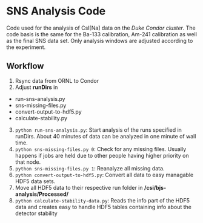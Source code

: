 # SNS Analysis Code
Code used for the analysis of CsI[Na] data on the *Duke Condor cluster*. The code basis is the same for the Ba-133 calibration, Am-241 calibration as well as the final SNS data set. Only analysis windows are adjusted according to the experiment.

## Workflow
1. Rsync data from ORNL to Condor
2. Adjust **runDirs** in 
  * run-sns-analysis.py
  * sns-missing-files.py
  * convert-output-to-hdf5.py
  * calculate-stability.py
3. ``python run-sns-analysis.py``: Start analysis of the runs specified in runDirs. About 40 minutes of data can be analyzed in one minute of wall time.
4. ``python sns-missing-files.py 0``: Check for any missing files. Usually happens if jobs are held due to other people having higher priority on that node.
5. ``python sns-missing-files.py 1``: Reanalyze all missing data.
5. ``python convert-output-to-hdf5.py``: Convert all data to easy managable HDF5 data sets.
6. Move all HDF5 data to their respective run folder in **/csi/bjs-analysis/Processed/**
7. ``python calculate-stability-data.py``: Reads the info part of the HDF5 data and creates easy to handle HDF5 tables containing info about the detector stability
